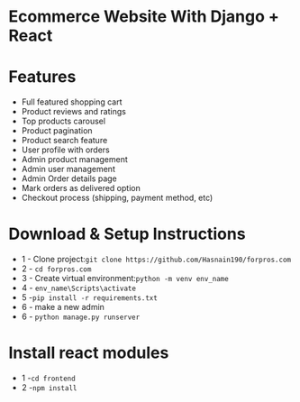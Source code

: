 # Ecommerce Website With Django + React

# Features

- Full featured shopping cart
- Product reviews and ratings
- Top products carousel
- Product pagination
- Product search feature
- User profile with orders
- Admin product management
- Admin user management
- Admin Order details page
- Mark orders as delivered option
- Checkout process (shipping, payment method, etc)

# Download & Setup Instructions

- 1 - Clone project:`git clone https://github.com/Hasnain190/forpros.com`
- 2 - `cd forpros.com`
- 3 - Create virtual environment:`python -m venv env_name`
- 4 - `env_name\Scripts\activate`
- 5 -`pip install -r requirements.txt `
- 6 - make a new admin 
- 6 - `python manage.py runserver`

# Install react modules

- 1 -`cd frontend`
- 2 -`npm install`
